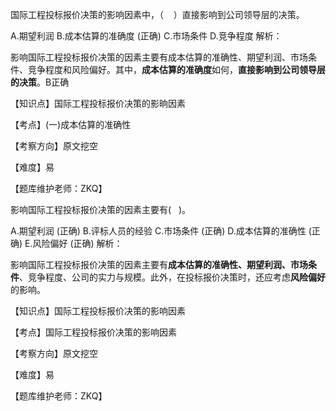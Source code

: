 <p>国际工程投标报价决策的影响因素中，（ &nbsp; &nbsp;）直接影响到公司领导层的决策。</p>
A.期望利润
B.成本估算的准确度  (正确)
C.市场条件
D.竞争程度
解析：<p>影响国际工程投标报价决策的因素主要有成本估算的准确性、期望利润、市场条件、竞争程度和风险偏好。其中，<strong>成本估算的准确度</strong>如何，<strong>直接影响到公司领导层的决策</strong>。B正确</p><p>【知识点】国际工程投标报价决策的影晌因素</p><p>【考点】(一)成本估算的准确性</p><p>【考察方向】原文挖空</p><p>【难度】易</p><p>【题库维护老师：ZKQ】</p>
<p>影响国际工程投标报价决策的因素主要有( &nbsp; )。</p>
A.期望利润  (正确)
B.评标人员的经验
C.市场条件  (正确)
D.成本估算的准确性  (正确)
E.风险偏好  (正确)
解析：<p>影响国际工程投标报价决策的因素主要有<strong>成本估算的准确性、期望利润、市场条件</strong>、竞争程度、公司的实力与规模。此外，在投标报价决策时，还应考虑<strong>风险偏好</strong>的影响。</p><p>【知识点】国际工程投标报价决策的影响因素</p><p>【考点】国际工程投标报价决策的影响因素</p><p>【考察方向】原文挖空</p><p>【难度】易</p><p>【题库维护老师：ZKQ】</p>
